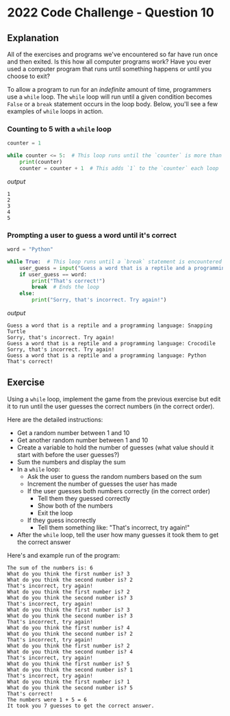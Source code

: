 # 2022 Code Challenge - Question 10 

## Explanation

All of the exercises and programs we've encountered so far have run once
and then exited. Is this how all computer programs work? Have you ever
used a computer program that runs until something happens or until you
choose to exit?

To allow a program to run for an *indefinite* amount of time, programmers
use a `while` loop. The `while` loop will run until a given condition
becomes `False` or a `break` statement occurs in the loop body. Below, you'll
see a few examples of `while` loops in action.

### Counting to 5 with a `while` loop

```python
counter = 1 

while counter <= 5:  # This loop runs until the `counter` is more than 5
    print(counter)
    counter = counter + 1  # This adds `1` to the `counter` each loop
```

*output*

```text
1
2
3
4
5
```

### Prompting a user to guess a word until it's correct

```python
word = "Python"

while True:  # This loop runs until a `break` statement is encountered 
    user_guess = input("Guess a word that is a reptile and a programming language: ") 
    if user_guess == word:
        print("That's correct!")
        break  # Ends the loop
    else:
        print("Sorry, that's incorrect. Try again!")

```

*output*

```text
Guess a word that is a reptile and a programming language: Snapping Turtle
Sorry, that's incorrect. Try again!
Guess a word that is a reptile and a programming language: Crocodile 
Sorry, that's incorrect. Try again!
Guess a word that is a reptile and a programming language: Python 
That's correct!
```

## Exercise

Using a `while` loop, implement the game from the previous exercise but edit it
to run until the user guesses the correct numbers (in the correct order).

Here are the detailed instructions:

- Get a random number between 1 and 10
- Get another random number between 1 and 10
- Create a variable to hold the number of guesses (what value should it start with before the user guesses?)
- Sum the numbers and display the sum
- In a `while` loop:
    - Ask the user to guess the random numbers based on the sum
    - Increment the number of guesses the user has made
    - If the user guesses both numbers correctly (in the correct order)
        - Tell them they guessed correctly 
        - Show both of the numbers 
        - Exit the loop
    - If they guess incorrectly
        - Tell them something like: "That's incorrect, try again!"
- After the `while` loop, tell the user how many guesses it took them to get the correct answer

Here's and example run of the program:

```text
The sum of the numbers is: 6
What do you think the first number is? 3
What do you think the second number is? 2
That's incorrect, try again!
What do you think the first number is? 2
What do you think the second number is? 3
That's incorrect, try again!
What do you think the first number is? 3
What do you think the second number is? 3
That's incorrect, try again!
What do you think the first number is? 4
What do you think the second number is? 2
That's incorrect, try again!
What do you think the first number is? 2
What do you think the second number is? 4
That's incorrect, try again!
What do you think the first number is? 5
What do you think the second number is? 1
That's incorrect, try again!
What do you think the first number is? 1
What do you think the second number is? 5
That's correct!
The numbers were 1 + 5 = 6
It took you 7 guesses to get the correct answer.
```
